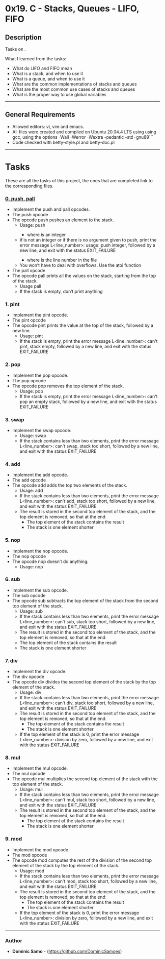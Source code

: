 # 0x19. C - Stacks, Queues - LIFO, FIFO

## Description

Tasks on .

What I learned from the tasks:

* What do LIFO and FIFO mean
* What is a stack, and when to use it
* What is a queue, and when to use it
* What are the common implementations of stacks and queues
* What are the most common use cases of stacks and queues
* What is the proper way to use global variables

---

## General Requirements
* Allowed editors: vi, vim and emacs.
* All files were created and compiled on Ubuntu 20.04.4 LTS using using gcc, using the options -Wall -Werror -Wextra -pedantic -std=gnu89```
* Code checked with betty-style.pl and betty-doc.pl

---

# Tasks

These are all the tasks of this project, the ones that are completed link to the corresponding files.

### [0. push, pall](./)
* Implement the push and pall opcodes.
* The push opcode
* The opcode push pushes an element to the stack.
  	- Usage: push <int>
		+ where <int> is an integer
	- if <int> is not an integer or if there is no argument given to push, print the error message L<line_number>: usage: push integer, followed by a new line, and exit with the status EXIT_FAILURE
		+ where is the line number in the file
	- You won’t have to deal with overflows. Use the atoi function
* The pall opcode
* The opcode pall prints all the values on the stack, starting from the top of the stack.
	- Usage pall
	- If the stack is empty, don’t print anything
### 1. pint
* Implement the pint opcode.
* The pint opcode
* The opcode pint prints the value at the top of the stack, followed by a new line.
	- Usage: pint
	- If the stack is empty, print the error message L<line_number>: can't pint, stack empty, followed by a new line, and exit with the status EXIT_FAILURE


### 2. pop
* Implement the pop opcode.
* The pop opcode
* The opcode pop removes the top element of the stack.
	- Usage: pop
	- If the stack is empty, print the error message L<line_number>: can't pop an empty stack, followed by a new line, and exit with the status EXIT_FAILURE


### 3. swap
* Implement the swap opcode.
	- Usage: swap
	- If the stack contains less than two elements, print the error message L<line_number>: can't swap, stack too short, followed by a new line, and exit with the status EXIT_FAILURE

### 4. add
* Implement the add opcode.
* The add opcode
* The opcode add adds the top two elements of the stack.
	- Usage: add
	- If the stack contains less than two elements, print the error message L<line_number>: can't add, stack too short, followed by a new line, and exit with the status EXIT_FAILURE
	- The result is stored in the second top element of the stack, and the top element is removed, so that at the end:
		+ The top element of the stack contains the result
		+ The stack is one element shorter

### 5. nop
* Implement the nop opcode.
* The nop opcode
* The opcode nop doesn’t do anything.
	- Usage: nop

### 6. sub
* Implement the sub opcode.
* The sub opcode
* The opcode sub subtracts the top element of the stack from the second top element of the stack.
	- Usage: sub
	- If the stack contains less than two elements, print the error message L<line_number>: can't sub, stack too short, followed by a new line, and exit with the status EXIT_FAILURE
	- The result is stored in the second top element of the stack, and the top element is removed, so that at the end:
	- The top element of the stack contains the result
	- The stack is one element shorter

### 7. div
* Implement the div opcode.
* The div opcode
* The opcode div divides the second top element of the stack by the top element of the stack.
	- Usage: div
	- If the stack contains less than two elements, print the error message L<line_number>: can't div, stack too short, followed by a new line, and exit with the status EXIT_FAILURE
	- The result is stored in the second top element of the stack, and the top element is removed, so that at the end:
		+ The top element of the stack contains the result
		+ The stack is one element shorter
	- If the top element of the stack is 0, print the error message L<line_number>: division by zero, followed by a new line, and exit with the status EXIT_FAILURE

### 8. mul
* Implement the mul opcode.
* The mul opcode
* The opcode mul multiplies the second top element of the stack with the top element of the stack.
	- Usage: mul
	- If the stack contains less than two elements, print the error message L<line_number>: can't mul, stack too short, followed by a new line, and exit with the status EXIT_FAILURE
	- The result is stored in the second top element of the stack, and the top element is removed, so that at the end:
		+ The top element of the stack contains the result
		+ The stack is one element shorter

### 9. mod
* Implement the mod opcode.
* The mod opcode
* The opcode mod computes the rest of the division of the second top element of the stack by the top element of the stack.
	- Usage: mod
	- If the stack contains less than two elements, print the error message L<line_number>: can't mod, stack too short, followed by a new line, and exit with the status EXIT_FAILURE
	- The result is stored in the second top element of the stack, and the top element is removed, so that at the end:
		+ The top element of the stack contains the result
		+ The stack is one element shorter
	- If the top element of the stack is 0, print the error message L<line_number>: division by zero, followed by a new line, and exit with the status EXIT_FAILURE


---

### Author
* **Dominic Samo** - (https://github.com/DominicSamoes)
